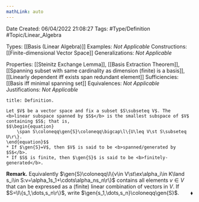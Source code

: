 ```yaml
---
mathLink: auto
---
```


<div class="topSpace"></div>

Date Created: 06/04/2022 21:08:27
Tags: #Type/Definition #Topic/Linear_Algebra

Types: [[Basis (Linear Algebra)]]
Examples: <i>Not Applicable</i>
Constructions: [[Finite-dimensional Vector Space]]
Generalizations: <i>Not Applicable</i>

Properties: [[Steinitz Exchange Lemma]], [[Basis Extraction Theorem]], [[Spanning subset with same cardinality as dimension (finite) is a basis]], [[Linearly dependent iff exists span redundant element]]
Sufficiencies: [[Basis iff minimal spanning set]]
Equivalences: <i>Not Applicable</i>
Justifications: <i>Not Applicable</i>

``` ad-Definition
title: Definition.

Let $V$ be a vector space and fix a subset $S\subseteq V$. The <b>linear subspace spanned by $S$</b> is the smallest subspace of $V$ containing $S$; that is,
$$\begin{equation}
    \span S\coloneqq\gen{S}\coloneqq\bigcap\l\{U\leq V\st S\subseteq U\r\}.
\end{equation}$$
* If $\gen{S}=V$, then $V$ is said to be <b>spanned/generated by $S$</b>.
* If $S$ is finite, then $\gen{S}$ is said to be <b>finitely-generated</b>.

```

<b>Remark.</b> Equivalently $\gen{S}\coloneqq\l\{v\in V\st\ex\alpha_i\in K\land s_i\in S:v=\alpha_1s_1+\cdots\alpha_ns_n\r\}$ contains all elements $v\in V$ that can be expressed as a (finite) linear combination of vectors in $V$. If $S=\l\{s_1,\dots,s_n\r\}$, write $\gen{s_1,\dots,s_n}\coloneqq\gen{S}$.<span style="float:right;">$\blacklozenge$</span>
